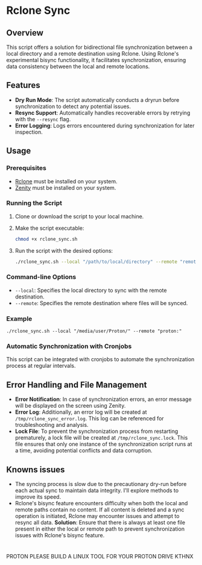 # Rclone Sync

## Overview

This script offers a solution for bidirectional file synchronization between a local directory and a remote destination using Rclone. Using Rclone's experimental bisync functionality, it facilitates synchronization, ensuring data consistency between the local and remote locations.

## Features

- **Dry Run Mode**: The script automatically conducts a dryrun before synchronization to detect any potential issues.
- **Resync Support**: Automatically handles recoverable errors by retrying with the `--resync` flag.
- **Error Logging**: Logs errors encountered during synchronization for later inspection.

## Usage

### Prerequisites

- [Rclone](https://rclone.org/) must be installed on your system.
- [Zenity](https://help.gnome.org/users/zenity/stable/) must be installed on your system.
### Running the Script

1. Clone or download the script to your local machine.
2. Make the script executable:
    ```bash
    chmod +x rclone_sync.sh
    ```
3. Run the script with the desired options:

    ```bash
    ./rclone_sync.sh --local "/path/to/local/directory" --remote "remote:directory"
    ```

### Command-line Options

- `--local`: Specifies the local directory to sync with the remote destination.
- `--remote`: Specifies the remote destination where files will be synced.

### Example

    ./rclone_sync.sh --local "/media/user/Proton/" --remote "proton:"

### Automatic Synchronization with Cronjobs

This script can be integrated with cronjobs to automate the synchronization process at regular intervals.

## Error Handling and File Management

- **Error Notification**: In case of synchronization errors, an error message will be displayed on the screen using Zenity.
- **Error Log**: Additionally, an error log will be created at `/tmp/rclone_sync_error.log`. This log can be referenced for troubleshooting and analysis.
- **Lock File**: To prevent the synchronization process from restarting prematurely, a lock file will be created at `/tmp/rclone_sync.lock`. This file ensures that only one instance of the synchronization script runs at a time, avoiding potential conflicts and data corruption.

## Knowns issues

- The syncing process is slow due to the precautionary dry-run before each actual sync to maintain data integrity. I'll explore methods to improve its speed.
- Rclone's bisync feature encounters difficulty when both the local and remote paths contain no content. If all content is deleted and a sync operation is initiated, Rclone may encounter issues and attempt to resync all data. **Solution**: Ensure that there is always at least one file present in either the local or remote path to prevent synchronization issues with Rclone's bisync feature.




# 

PROTON PLEASE BUILD A LINUX TOOL FOR YOUR PROTON DRIVE KTHNX
